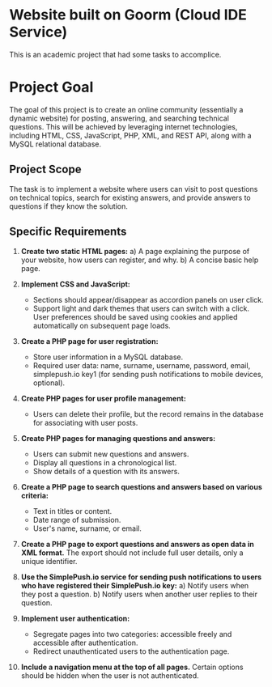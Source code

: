 # Website built on Goorm (Cloud IDE Service)
This is an academic project that had some tasks to accomplice.

# Project Goal
The goal of this project is to create an online community (essentially a dynamic website) for posting, answering, and searching technical questions. This will be achieved by leveraging internet technologies, including HTML, CSS, JavaScript, PHP, XML, and REST API, along with a MySQL relational database.

## Project Scope
The task is to implement a website where users can visit to post questions on technical topics, search for existing answers, and provide answers to questions if they know the solution.

## Specific Requirements

1. **Create two static HTML pages:**
   a) A page explaining the purpose of your website, how users can register, and why.
   b) A concise basic help page.

2. **Implement CSS and JavaScript:**
   - Sections should appear/disappear as accordion panels on user click.
   - Support light and dark themes that users can switch with a click. User preferences should be saved using cookies and applied automatically on subsequent page loads.

3. **Create a PHP page for user registration:**
   - Store user information in a MySQL database.
   - Required user data: name, surname, username, password, email, simplepush.io key1 (for sending push notifications to mobile devices, optional).

4. **Create PHP pages for user profile management:**
   - Users can delete their profile, but the record remains in the database for associating with user posts.

5. **Create PHP pages for managing questions and answers:**
   - Users can submit new questions and answers.
   - Display all questions in a chronological list.
   - Show details of a question with its answers.

6. **Create a PHP page to search questions and answers based on various criteria:**
   - Text in titles or content.
   - Date range of submission.
   - User's name, surname, or email.

7. **Create a PHP page to export questions and answers as open data in XML format.** The export should not include full user details, only a unique identifier.

8. **Use the SimplePush.io service for sending push notifications to users who have registered their SimplePush.io key:**
   a) Notify users when they post a question.
   b) Notify users when another user replies to their question.

9. **Implement user authentication:**
   - Segregate pages into two categories: accessible freely and accessible after authentication.
   - Redirect unauthenticated users to the authentication page.

10. **Include a navigation menu at the top of all pages.** Certain options should be hidden when the user is not authenticated.
